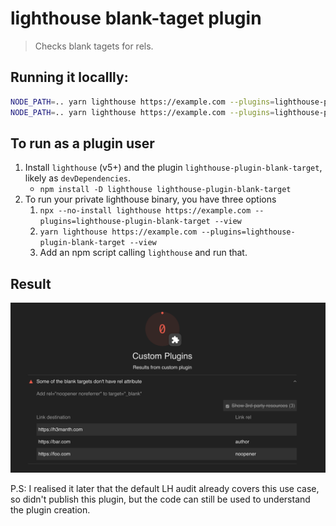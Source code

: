 # lighthouse blank-taget plugin
> Checks blank tagets for rels.

## Running it locallly:

```sh
NODE_PATH=.. yarn lighthouse https://example.com --plugins=lighthouse-plugin-blank-target --only-categories=lighthouse-plugin-blank-target --gather-mode
NODE_PATH=.. yarn lighthouse https://example.com --plugins=lighthouse-plugin-blank-target --only-categories=lighthouse-plugin-blank-target --audit-mode --view
```

## To run as a plugin user

1. Install `lighthouse` (v5+) and the plugin `lighthouse-plugin-blank-target`, likely as `devDependencies`. 
   * `npm install -D lighthouse lighthouse-plugin-blank-target`
1. To run your private lighthouse binary, you have three options
   1. `npx --no-install lighthouse https://example.com --plugins=lighthouse-plugin-blank-target --view`
   1. `yarn lighthouse https://example.com --plugins=lighthouse-plugin-blank-target --view`
   1. Add an npm script calling `lighthouse` and run that.

## Result

![Screenshot](./screenshot.png)


P.S: I realised it later that the default LH audit already covers this use case, so didn't publish this plugin, but the code can still be used to understand the plugin creation.
